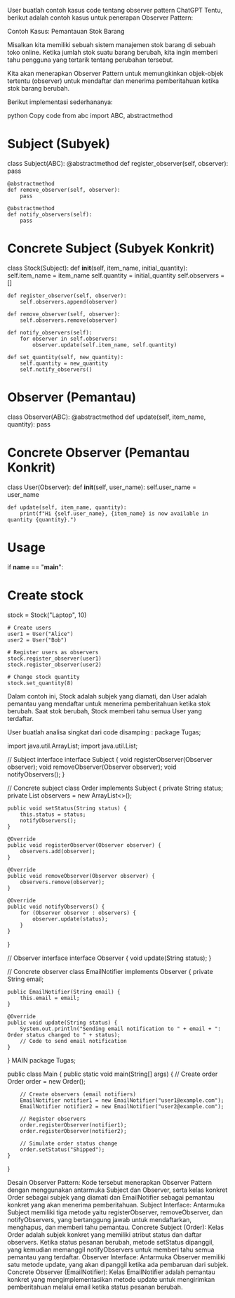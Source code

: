 

User
buatlah contoh kasus code tentang observer pattern
ChatGPT
Tentu, berikut adalah contoh kasus untuk penerapan Observer Pattern:

Contoh Kasus: Pemantauan Stok Barang

Misalkan kita memiliki sebuah sistem manajemen stok barang di sebuah toko online. Ketika jumlah stok suatu barang berubah, kita ingin memberi tahu pengguna yang tertarik tentang perubahan tersebut.

Kita akan menerapkan Observer Pattern untuk memungkinkan objek-objek tertentu (observer) untuk mendaftar dan menerima pemberitahuan ketika stok barang berubah.

Berikut implementasi sederhananya:

python
Copy code
from abc import ABC, abstractmethod

# Subject (Subyek)
class Subject(ABC):
@abstractmethod
def register_observer(self, observer):
pass

    @abstractmethod
    def remove_observer(self, observer):
        pass

    @abstractmethod
    def notify_observers(self):
        pass

# Concrete Subject (Subyek Konkrit)
class Stock(Subject):
def __init__(self, item_name, initial_quantity):
self.item_name = item_name
self.quantity = initial_quantity
self.observers = []

    def register_observer(self, observer):
        self.observers.append(observer)

    def remove_observer(self, observer):
        self.observers.remove(observer)

    def notify_observers(self):
        for observer in self.observers:
            observer.update(self.item_name, self.quantity)

    def set_quantity(self, new_quantity):
        self.quantity = new_quantity
        self.notify_observers()

# Observer (Pemantau)
class Observer(ABC):
@abstractmethod
def update(self, item_name, quantity):
pass

# Concrete Observer (Pemantau Konkrit)
class User(Observer):
def __init__(self, user_name):
self.user_name = user_name

    def update(self, item_name, quantity):
        print(f"Hi {self.user_name}, {item_name} is now available in quantity {quantity}.")

# Usage
if __name__ == "__main__":
# Create stock
stock = Stock("Laptop", 10)

    # Create users
    user1 = User("Alice")
    user2 = User("Bob")

    # Register users as observers
    stock.register_observer(user1)
    stock.register_observer(user2)

    # Change stock quantity
    stock.set_quantity(8)
Dalam contoh ini, Stock adalah subjek yang diamati, dan User adalah pemantau yang mendaftar untuk menerima pemberitahuan ketika stok berubah. Saat stok berubah, Stock memberi tahu semua User yang terdaftar.

User
buatlah analisa singkat dari code disamping : package Tugas;

import java.util.ArrayList;
import java.util.List;

// Subject interface
interface Subject {
void registerObserver(Observer observer);
void removeObserver(Observer observer);
void notifyObservers();
}

// Concrete subject
class Order implements Subject {
private String status;
private List<Observer> observers = new ArrayList<>();

    public void setStatus(String status) {
        this.status = status;
        notifyObservers();
    }

    @Override
    public void registerObserver(Observer observer) {
        observers.add(observer);
    }

    @Override
    public void removeObserver(Observer observer) {
        observers.remove(observer);
    }

    @Override
    public void notifyObservers() {
        for (Observer observer : observers) {
            observer.update(status);
        }
    }
}

// Observer interface
interface Observer {
void update(String status);
}

// Concrete observer
class EmailNotifier implements Observer {
private String email;

    public EmailNotifier(String email) {
        this.email = email;
    }

    @Override
    public void update(String status) {
        System.out.println("Sending email notification to " + email + ": Order status changed to " + status);
        // Code to send email notification
    }
}
MAIN
package Tugas;

public class Main {
public static void main(String[] args) {
// Create order
Order order = new Order();

        // Create observers (email notifiers)
        EmailNotifier notifier1 = new EmailNotifier("user1@example.com");
        EmailNotifier notifier2 = new EmailNotifier("user2@example.com");

        // Register observers
        order.registerObserver(notifier1);
        order.registerObserver(notifier2);

        // Simulate order status change
        order.setStatus("Shipped");
    }
}


Desain Observer Pattern: Kode tersebut menerapkan Observer Pattern dengan menggunakan antarmuka Subject dan Observer, serta kelas konkret Order sebagai subjek yang diamati dan EmailNotifier sebagai pemantau konkret yang akan menerima pemberitahuan.
Subject Interface: Antarmuka Subject memiliki tiga metode yaitu registerObserver, removeObserver, dan notifyObservers, yang bertanggung jawab untuk mendaftarkan, menghapus, dan memberi tahu pemantau.
Concrete Subject (Order): Kelas Order adalah subjek konkret yang memiliki atribut status dan daftar observers. Ketika status pesanan berubah, metode setStatus dipanggil, yang kemudian memanggil notifyObservers untuk memberi tahu semua pemantau yang terdaftar.
Observer Interface: Antarmuka Observer memiliki satu metode update, yang akan dipanggil ketika ada pembaruan dari subjek.
Concrete Observer (EmailNotifier): Kelas EmailNotifier adalah pemantau konkret yang mengimplementasikan metode update untuk mengirimkan pemberitahuan melalui email ketika status pesanan berubah.
